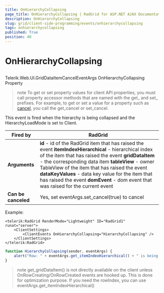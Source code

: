 ```yaml
---
title: OnHierarchyCollapsing
page_title: OnHierarchyCollapsing | RadGrid for ASP.NET AJAX Documentation
description: OnHierarchyCollapsing
slug: grid/client-side-programming/events/onhierarchycollapsing
tags: onhierarchycollapsing
published: True
position: 40
---
```


# OnHierarchyCollapsing



## 

Telerik.Web.UI.GridDataItemCancelEventArgs OnHierarchyCollapsing Property

>note To get or set property values for client API properties, you must call property accessor methods that are named with the get_ and set_ prefixes. For example, to get or set a value for a property such as [cancel](https://msdn.microsoft.com/en-us/library/bb310859.aspx), you call the get_cancel or set_cancel.
>


This event is fired when the hierarchy is being collapsed and the HierarchyLoadMode is set to Client.


|  **Fired by**  | RadGrid |
| ------ | ------ |
| **Arguments** | **id** - id of the RadGrid item that has raised the event **itemIndexHierarchical** - hierarchical index of the item that has raised the event **gridDataItem** - the corresponding data item **tableView** - owner TableView of the item that has raised the event **dataKeyValues** - data key value for the item that has raised the event **domEvent** - dom event that was raised for the current event|
| **Can be canceled** |Yes, set eventArgs.set_cancel(true) to cancel|

Example:

````ASP.NET
<telerik:RadGrid RenderMode="Lightweight" ID="RadGrid1" runat="server">
    <ClientSettings>
        <ClientEvents OnHierarchyCollapsing="HierarchyCollapsing" />
    </ClientSettings>
</telerik:RadGrid>
````

````JavaScript
function HierarchyCollapsing(sender, eventArgs) {
    alert("Row: " + eventArgs.get_itemIndexHierarchical() + " is being collapsed");
}
````



>note get_gridDataItem() is not directly available on the client unless OnRowCreating/OnRowCreated events are hooked up. This is done for optimization purpose. If you need the rowIndex, you can use eventArgs.get_itemIndexHierarchical()
>

